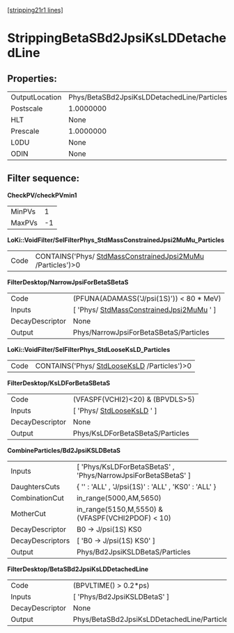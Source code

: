 [[stripping21r1 lines]](./stripping21r1-index)

# StrippingBetaSBd2JpsiKsLDDetachedLine

## Properties:

|                |                                             |
|----------------|---------------------------------------------|
| OutputLocation | Phys/BetaSBd2JpsiKsLDDetachedLine/Particles |
| Postscale      | 1.0000000                                   |
| HLT            | None                                        |
| Prescale       | 1.0000000                                   |
| L0DU           | None                                        |
| ODIN           | None                                        |

## Filter sequence:

**CheckPV/checkPVmin1**

|        |     |
|--------|-----|
| MinPVs | 1   |
| MaxPVs | -1  |

**LoKi::VoidFilter/SelFilterPhys_StdMassConstrainedJpsi2MuMu_Particles**

|      |                                                                                                            |
|------|------------------------------------------------------------------------------------------------------------|
| Code | CONTAINS('Phys/ [StdMassConstrainedJpsi2MuMu](./stripping21r1-stdmassconstrainedjpsi2mumu) /Particles')\>0 |

**FilterDesktop/NarrowJpsiForBetaSBetaS**

|                 |                                                                                           |
|-----------------|-------------------------------------------------------------------------------------------|
| Code            | (PFUNA(ADAMASS('J/psi(1S)')) \< 80 \* MeV)                                                |
| Inputs          | [ 'Phys/ [StdMassConstrainedJpsi2MuMu](./stripping21r1-stdmassconstrainedjpsi2mumu) ' ] |
| DecayDescriptor | None                                                                                      |
| Output          | Phys/NarrowJpsiForBetaSBetaS/Particles                                                    |

**LoKi::VoidFilter/SelFilterPhys_StdLooseKsLD_Particles**

|      |                                                                              |
|------|------------------------------------------------------------------------------|
| Code | CONTAINS('Phys/ [StdLooseKsLD](./stripping21r1-stdlooseksld) /Particles')\>0 |

**FilterDesktop/KsLDForBetaSBetaS**

|                 |                                                             |
|-----------------|-------------------------------------------------------------|
| Code            | (VFASPF(VCHI2)\<20) & (BPVDLS\>5)                           |
| Inputs          | [ 'Phys/ [StdLooseKsLD](./stripping21r1-stdlooseksld) ' ] |
| DecayDescriptor | None                                                        |
| Output          | Phys/KsLDForBetaSBetaS/Particles                            |

**CombineParticles/Bd2JpsiKSLDBetaS**

|                  |                                                                 |
|------------------|-----------------------------------------------------------------|
| Inputs           | [ 'Phys/KsLDForBetaSBetaS' , 'Phys/NarrowJpsiForBetaSBetaS' ] |
| DaughtersCuts    | { '' : 'ALL' , 'J/psi(1S)' : 'ALL' , 'KS0' : 'ALL' }            |
| CombinationCut   | in_range(5000,AM,5650)                                          |
| MotherCut        | in_range(5150,M,5550) & (VFASPF(VCHI2PDOF) \< 10)               |
| DecayDescriptor  | B0 -\> J/psi(1S) KS0                                            |
| DecayDescriptors | [ 'B0 -\> J/psi(1S) KS0' ]                                    |
| Output           | Phys/Bd2JpsiKSLDBetaS/Particles                                 |

**FilterDesktop/BetaSBd2JpsiKsLDDetachedLine**

|                 |                                             |
|-----------------|---------------------------------------------|
| Code            | (BPVLTIME() \> 0.2\*ps)                     |
| Inputs          | [ 'Phys/Bd2JpsiKSLDBetaS' ]               |
| DecayDescriptor | None                                        |
| Output          | Phys/BetaSBd2JpsiKsLDDetachedLine/Particles |
